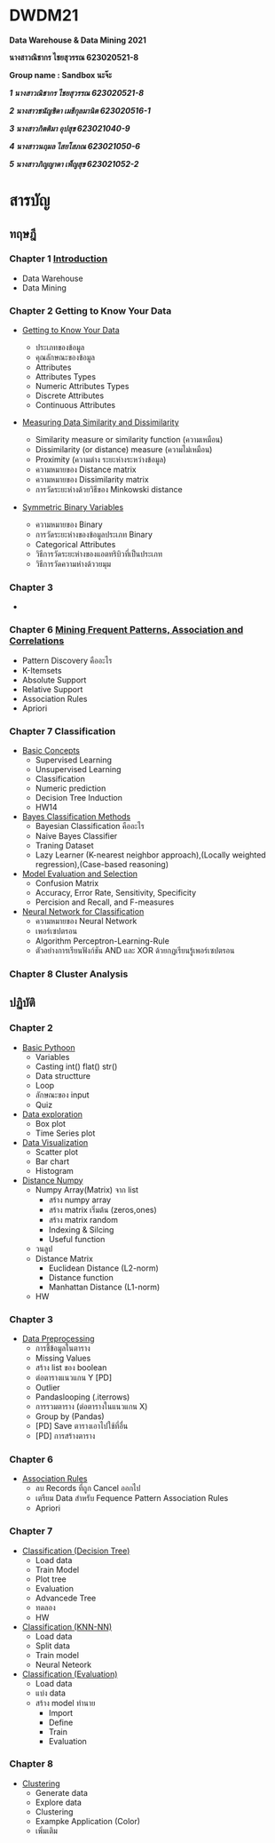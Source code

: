 # DWDM21
**Data Warehouse &amp; Data Mining 2021**

**นางสาวณิชากร ไชยสุวรรณ 623020521-8**

**Group name : Sandbox นะจ๊ะ**

**_1 นางสาวณิชากร ไชยสุวรรณ 623020521-8_**

**_2 นางสาวชนัญชิดา เมธีกุลมานิต 623020516-1_**

**_3 นางสาวกิตติมา อุปสุข 623021040-9_**

**_4 นางสาวนฤมล ไสยโสภณ 623021050-6_**

**_5 นางสาวภิญญาดา เพ็ญสุข 623021052-2_**


# สารบัญ 

## ทฤษฎี

### Chapter 1 [Introduction](https://github.com/nichakornchaisuwan/DWDM21/blob/main/Data%20Warehouse.pdf)
  
  * Data Warehouse
  * Data Mining
  
### Chapter 2 Getting to Know Your Data

  * [Getting to Know Your Data](https://github.com/nichakornchaisuwan/DWDM21/blob/main/Chapter2.pdf)
    
    - ประเภทของข้อมูล
    - คุณลักษณะของข้อมูล
    - Attributes
    - Attributes Types
    - Numeric Attributes Types
    - Discrete Attributes
    - Continuous Attributes
  * [Measuring Data Similarity and Dissimilarity](https://github.com/nichakornchaisuwan/DWDM21/blob/main/Measuring%20Data%20Similarity.pdf)
    - Similarity measure or similarity function (ความเหมือน)
    - Dissimilarity (or distance) measure (ความไม่เหมือน)
    - Proximity (ความต่าง ระยะห่างระหว่างข้อมูล)
    - ความหมายของ Distance matrix
    - ความหมายของ Dissimilarity matrix
    - การวัดระยะห่างด้วยวิธีของ Minkowski distance
  * [Symmetric Binary Variables](https://github.com/nichakornchaisuwan/DWDM21/blob/main/Symmetric%20Binary%20Variables.pdf)
    - ความหมายของ Binary 
    - การวัดระยะห่างของข้อมูลประเภท Binary
    - Categorical Attributes
    - วิธีการวัดระยะห่างของแอตทริบิวที่เป็นประเภท
    - วิธีการวัดความห่างด้ววยมุม
    
### Chapter 3 
  
  *

### Chapter 6 [Mining Frequent Patterns, Association and Correlations](https://github.com/nichakornchaisuwan/DWDM21/blob/main/Chapter6.pdf)

  * Pattern Discovery คืออะไร
  * K-Itemsets
  * Absolute Support
  * Relative Support 
  * Association Rules
  * Apriori
  
### Chapter 7 Classification
  * [Basic Concepts](https://github.com/nichakornchaisuwan/DWDM21/blob/main/Chapter8%20Classification%20Basic%20concepts%20HW14.pdf)
    - Supervised Learning
    - Unsupervised Learning
    - Classification
    - Numeric prediction
    - Decision Tree Induction
    - HW14
  * [Bayes Classification Methods](https://github.com/nichakornchaisuwan/DWDM21/blob/main/Naive%2CK-NN.pdf)
    - Bayesian Classification คืออะไร
    - Naive Bayes Classifier
    - Traning Dataset
    - Lazy Learner (K-nearest neighbor approach),(Locally weighted regression),(Case-based reasoning)
  * [Model Evaluation and Selection](https://github.com/nichakornchaisuwan/DWDM21/blob/main/Chapter8%20Evaluation-and-Selection.pdf)
    - Confusion Matrix
    - Accuracy, Error Rate, Sensitivity, Specificity
    - Percision and Recall, and F-measures
  * [Neural Network for Classification](https://github.com/nichakornchaisuwan/DWDM21/blob/main/Neural-Network.pdf)
    - ความหมายของ Neural Network 
    - เพอร์เซปตรอน
    - Algorithm Perceptron-Learning-Rule
    - ตัวอย่างการเรียนฟังก์ชัน AND และ XOR ด้วยกฏเรียนรู้เพอร์เซปตรอน

### Chapter 8 Cluster Analysis

## ปฏิบัติ 

### Chapter 2 

  * [Basic Pythoon](https://github.com/nichakornchaisuwan/DWDM21/blob/main/Data101(chapter2).ipynb)
    - Variables
    - Casting int() flat() str()
    - Data structture
    - Loop
    - ลักษณะของ input 
    - Quiz
  * [Data exploration](https://github.com/nichakornchaisuwan/DWDM21/blob/main/Data102_(Chapter2).ipynb)
    - Box plot
    - Time Series plot
  * [Data Visualization](https://github.com/nichakornchaisuwan/DWDM21/blob/main/Data_Visualization.ipynb)
    - Scatter plot
    - Bar chart
    - Histogram
  * [Distance Numpy](https://github.com/nichakornchaisuwan/DWDM21/blob/main/Distance_Numpy.ipynb)
    - Numpy Array(Matrix) จาก list
      - สร้าง numpy array
      - สร้าง matrix เริ่มต้น (zeros,ones)
      - สร้าง matrix random
      - Indexing & Silcing
      - Useful function
    - วนลูป
    - Distance Matrix
      - Euclidean Distance (L2-norm)
      - Distance function
      - Manhattan Distance (L1-norm)
    - HW
     
### Chapter 3 

  * [Data Preprocessing](https://github.com/nichakornchaisuwan/DWDM21/blob/main/Data_Preprocessing(Chapter_3).ipynb)
    - การชี้ข้อมูลในตาราง
    - Missing Values
    - สร้าง list ของ boolean
    - ต่อตารางแนวแกน Y [PD]
    - Outlier
    - Pandaslooping (.iterrows)
    - การรวมตาราง (ต่อตารางในแนวแกน X)
    - Group by (Pandas)
    - [PD] Save ตารางเอาไปใช้ที่อื่น
    - [PD] การสร้างตาราง
 
### Chapter 6 

  * [Association Rules](https://github.com/nichakornchaisuwan/DWDM21/blob/main/Chapter6_Association_Rules.ipynb)
    - ลบ Records ที่ถูก Cancel ออกไป
    - เตรียม Data สำหรับ Fequence Pattern Association Rules
    - Apriori
   
### Chapter 7 

  * [Classification (Decision Tree)](https://github.com/nichakornchaisuwan/DWDM21/blob/main/Chapter7_Classification_(Decision_Tree).ipynb)
    - Load data 
    - Train Model
    - Plot tree
    - Evaluation
    - Advancede Tree
    - ทดลอง
    - HW
  * [Classification (KNN-NN)](https://github.com/nichakornchaisuwan/DWDM21/blob/main/Chapter7_Clssification_(KNN_NN).ipynb)
    - Load data 
    - Split data
    - Train model
    - Neural Neteork
  * [Classification (Evaluation)](https://github.com/nichakornchaisuwan/DWDM21/blob/main/Chapter7_Classification(Evaluation).ipynb)
    - Load data
    - แบ่ง data
    - สร้าง model ทำนาย
      -  Import
      -  Define
      -  Train
      -  Evaluation

### Chapter 8
  * [Clustering](https://github.com/nichakornchaisuwan/DWDM21/blob/main/Chapter8_Clustering.ipynb)
    - Generate data
    - Explore data
    - Clustering
    - Exampke Application (Color)
    - เพิ่มเติม
